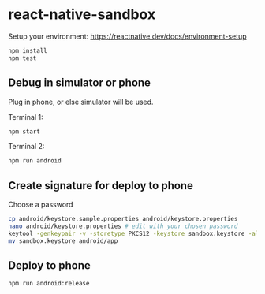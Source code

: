 # react-native-sandbox

Setup your environment: https://reactnative.dev/docs/environment-setup

```bash
npm install
npm test
```

## Debug in simulator or phone

Plug in phone, or else simulator will be used.

Terminal 1:

```bash
npm start
```

Terminal 2:

```bash
npm run android
```

## Create signature for deploy to phone

Choose a password

```bash
cp android/keystore.sample.properties android/keystore.properties
nano android/keystore.properties # edit with your chosen password
keytool -genkeypair -v -storetype PKCS12 -keystore sandbox.keystore -alias sandbox -keyalg RSA -keysize 2048 -validity 10000 # input your chosen password
mv sandbox.keystore android/app
```

## Deploy to phone

```bash
npm run android:release
```

